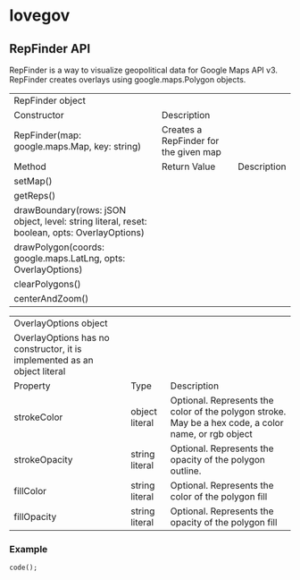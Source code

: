 lovegov
=======

RepFinder API
-------------

RepFinder is a way to visualize geopolitical data for Google Maps API v3.
RepFinder creates overlays using google.maps.Polygon objects.

<table>
    <tr>
        <td>RepFinder object<td>
    </tr>
    <tr>
        <td>Constructor</td>
        <td>Description</td>
    </tr>
    <tr>
        <td>RepFinder(map: google.maps.Map, key: string)</td>
        <td>Creates a RepFinder for the given map</td>
    </tr>
    <tr>
        <td>Method</td>
        <td>Return Value</td>
        <td>Description</td>
    </tr>
    <tr>
        <td>setMap()</td>
        <td></td>
        <td></td>
    </tr>
    <tr>
        <td>getReps()</td>
        <td></td>
        <td></td>
    </tr>
    <tr>
        <td>drawBoundary(rows: jSON object, level: string literal, reset: boolean, opts: OverlayOptions)</td>
        <td></td>
        <td></td>        
    </tr>
    <tr>
        <td>drawPolygon(coords: google.maps.LatLng, opts: OverlayOptions)</td>
        <td></td>
        <td></td>
    </tr>
    <tr>
        <td>clearPolygons()</td>
        <td></td>
        <td></td>
    </tr>
    <tr>
        <td>centerAndZoom()</td>
        <td></td>
        <td></td>
    </tr>
</table>

<table>
    <tr><td>OverlayOptions object</td><tr>
    <tr><td>OverlayOptions has no constructor, it is implemented as an object literal</td></tr>
    <tr>
        <td>Property</td>
        <td>Type</td>
        <td>Description</td>
    </tr>
    <tr>
        <td>strokeColor</td>
        <td>object literal</td>
        <td>Optional. Represents the color of the polygon stroke. May be a hex code, a color name, or rgb object</td>
    </tr>
    <tr>
        <td>strokeOpacity</td>
        <td>string literal</td>
        <td>Optional. Represents the opacity of the polygon outline.</td>
    </tr>
    <tr>
        <td>fillColor</td>
        <td>string literal</td>
        <td>Optional. Represents the color of the polygon fill</td>
    </tr>
    <tr>
        <td>fillOpacity</td>
        <td>string literal</td>
        <td>Optional. Represents the opacity of the polygon fill</td>
    </tr>
</table>

### Example

    code();
